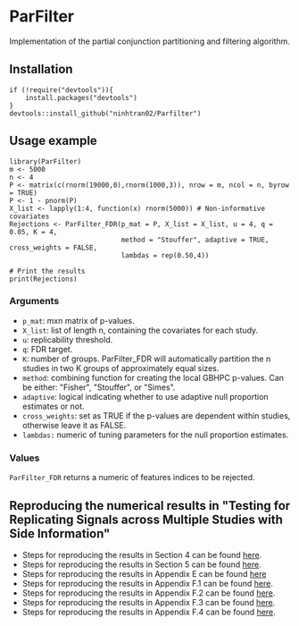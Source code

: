 # ParFilter
 Implementation of the partial conjunction partitioning and filtering algorithm.

 ## Installation
```
if (!require("devtools")){
    install.packages("devtools")
}
devtools::install_github("ninhtran02/Parfilter")
```

 ## Usage example
 ```
library(ParFilter)
m <- 5000
n <- 4
P <- matrix(c(rnorm(19000,0),rnorm(1000,3)), nrow = m, ncol = n, byrow = TRUE)
P <- 1 - pnorm(P)
X_list <- lapply(1:4, function(x) rnorm(5000)) # Non-informative covariates
Rejections <- ParFilter_FDR(p_mat = P, X_list = X_list, u = 4, q = 0.05, K = 4,
                             method = "Stouffer", adaptive = TRUE, cross_weights = FALSE,
                             lambdas = rep(0.50,4))

# Print the results
print(Rejections)
```
### Arguments
- `p_mat`: mxn matrix of p-values.
- `X_list`: list of length n, containing the covariates for each study.
- `u`: replicability threshold.
- `q`: FDR target.
- `K`: number of groups. ParFilter_FDR will automatically partition the n studies in two K groups of approximately equal sizes.
- `method`: combining function for creating the local GBHPC p-values. Can be either: "Fisher", "Stouffer", or "Simes".
- `adaptive`:  logical indicating whether to use adaptive null proportion estimates or not.
- `cross_weights`: set as TRUE if the p-values are dependent within studies, otherwise leave it as FALSE.
- `lambdas:` numeric of tuning parameters for the null proportion estimates.

### Values
`ParFilter_FDR` returns a numeric of features indices to be rejected.

## Reproducing the numerical results in "Testing for Replicating Signals across Multiple Studies with Side Information"

- Steps for reproducing the results in Section 4 can be found [here](https://github.com/ninhtran02/ParFilter/blob/main/Section%204%20Simulations.md).
- Steps for reproducing the results in Section 5 can be found [here](https://github.com/ninhtran02/ParFilter/blob/main/Section%205%20Case%20Study.md).
- Steps for reproducing the results in Appendix E can be found [here](https://github.com/ninhtran02/ParFilter/blob/main/Appendix%20F.1%20Simulations.md)
- Steps for reproducing the results in Appendix F.1 can be found [here](https://github.com/ninhtran02/ParFilter/blob/main/Appendix%20F.1%20Simulations.md).
- Steps for reproducing the results in Appendix F.2 can be found [here](https://github.com/ninhtran02/ParFilter/blob/main/Appendix%20F.2%20Simulations.md).
- Steps for reproducing the results in Appendix F.3 can be found [here](https://github.com/ninhtran02/ParFilter/blob/main/Appendix%20F.3%20Simulations.md).
- Steps for reproducing the results in Appendix F.4 can be found [here](https://github.com/ninhtran02/ParFilter/blob/main/Appendix%20F.4%20Simulations.md).
